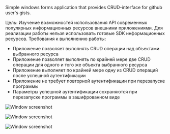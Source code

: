 Simple windows forms application that provides CRUD-interface for github user's gists. 

Цель: Изучение возможностей использования API современных популярных информационных ресурсов внешними приложениями. Для реализации работы нельзя использовать готовые SDK информационных ресурсов.
Требования к выполнению работы:
- Приложение позволяет выполнять CRUD операции над объектами выбранного ресурса
- Приложение позволяет выполнять по крайней мере две CRUD операции для одного и того же объекта выбранного ресурса
- Приложение выполняет по крайней мере одну из CRUD операций после успешной аутентификации
- Приложение не требует повторной аутентификации при перезапуске программы
- Параметры успешной аутентификации сохраняются при перезапуске программы в зашифрованном виде

![Window screenshot](https://i.imgur.com/o01Ap3O.png)

![Window screenshot](https://i.imgur.com/UL7Abc3.png)

![Window screenshot](https://i.imgur.com/VaQusR0.png)